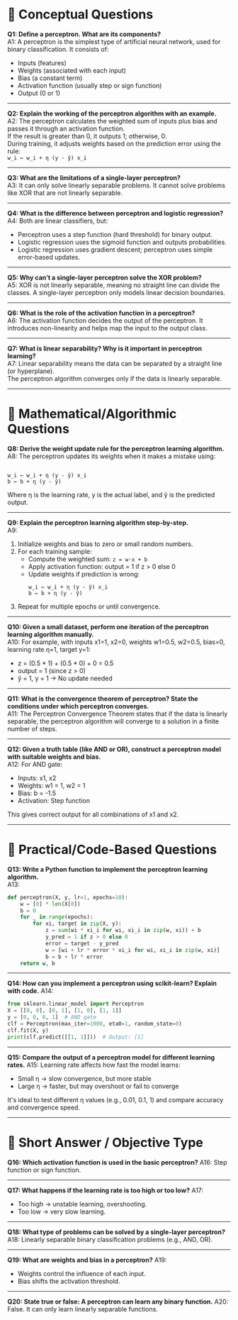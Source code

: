 # 🔹 Conceptual Questions

**Q1: Define a perceptron. What are its components?**  
A1: A perceptron is the simplest type of artificial neural network, used for binary classification. It consists of:
- Inputs (features)  
- Weights (associated with each input)  
- Bias (a constant term)  
- Activation function (usually step or sign function)  
- Output (0 or 1)  

---

**Q2: Explain the working of the perceptron algorithm with an example.**  
A2: The perceptron calculates the weighted sum of inputs plus bias and passes it through an activation function.  
If the result is greater than 0, it outputs 1; otherwise, 0.  
During training, it adjusts weights based on the prediction error using the rule:  
`w_i ← w_i + η (y - ŷ) x_i`

---

**Q3: What are the limitations of a single-layer perceptron?**  
A3: It can only solve linearly separable problems. It cannot solve problems like XOR that are not linearly separable.

---

**Q4: What is the difference between perceptron and logistic regression?**  
A4: Both are linear classifiers, but:  
- Perceptron uses a step function (hard threshold) for binary output.  
- Logistic regression uses the sigmoid function and outputs probabilities.  
- Logistic regression uses gradient descent; perceptron uses simple error-based updates.  

---

**Q5: Why can’t a single-layer perceptron solve the XOR problem?**  
A5: XOR is not linearly separable, meaning no straight line can divide the classes. A single-layer perceptron only models linear decision boundaries.

---

**Q6: What is the role of the activation function in a perceptron?**  
A6: The activation function decides the output of the perceptron. It introduces non-linearity and helps map the input to the output class.

---

**Q7: What is linear separability? Why is it important in perceptron learning?**  
A7: Linear separability means the data can be separated by a straight line (or hyperplane).  
The perceptron algorithm converges only if the data is linearly separable.

---

# 🔹 Mathematical/Algorithmic Questions

**Q8: Derive the weight update rule for the perceptron learning algorithm.**  
A8: The perceptron updates its weights when it makes a mistake using:  
```

w_i ← w_i + η (y - ŷ) x_i
b ← b + η (y - ŷ)

````
Where η is the learning rate, y is the actual label, and ŷ is the predicted output.

---

**Q9: Explain the perceptron learning algorithm step-by-step.**  
A9:
1. Initialize weights and bias to zero or small random numbers.  
2. For each training sample:  
   - Compute the weighted sum: `z = w·x + b`  
   - Apply activation function: output = 1 if z > 0 else 0  
   - Update weights if prediction is wrong:  
     ```
     w_i ← w_i + η (y - ŷ) x_i  
     b ← b + η (y - ŷ)
     ```
3. Repeat for multiple epochs or until convergence.

---

**Q10: Given a small dataset, perform one iteration of the perceptron learning algorithm manually.**  
A10: For example, with inputs x1=1, x2=0, weights w1=0.5, w2=0.5, bias=0, learning rate η=1, target y=1:  
- z = (0.5 * 1) + (0.5 * 0) + 0 = 0.5  
- output = 1 (since z > 0)  
- ŷ = 1, y = 1 → No update needed  

---

**Q11: What is the convergence theorem of perceptron? State the conditions under which perceptron converges.**  
A11: The Perceptron Convergence Theorem states that if the data is linearly separable, the perceptron algorithm will converge to a solution in a finite number of steps.

---

**Q12: Given a truth table (like AND or OR), construct a perceptron model with suitable weights and bias.**  
A12: For AND gate:  
- Inputs: x1, x2  
- Weights: w1 = 1, w2 = 1  
- Bias: b = -1.5  
- Activation: Step function  

This gives correct output for all combinations of x1 and x2.

---

# 🔹 Practical/Code-Based Questions

**Q13: Write a Python function to implement the perceptron learning algorithm.**  
A13:
```python
def perceptron(X, y, lr=1, epochs=10):
    w = [0] * len(X[0])
    b = 0
    for _ in range(epochs):
        for xi, target in zip(X, y):
            z = sum(wi * xi_i for wi, xi_i in zip(w, xi)) + b
            y_pred = 1 if z > 0 else 0
            error = target - y_pred
            w = [wi + lr * error * xi_i for wi, xi_i in zip(w, xi)]
            b = b + lr * error
    return w, b
````

---

**Q14: How can you implement a perceptron using scikit-learn? Explain with code.**
A14:

```python
from sklearn.linear_model import Perceptron
X = [[0, 0], [0, 1], [1, 0], [1, 1]]
y = [0, 0, 0, 1]  # AND gate
clf = Perceptron(max_iter=1000, eta0=1, random_state=0)
clf.fit(X, y)
print(clf.predict([[1, 1]]))  # Output: [1]
```

---

**Q15: Compare the output of a perceptron model for different learning rates.**
A15: Learning rate affects how fast the model learns:

* Small η → slow convergence, but more stable
* Large η → faster, but may overshoot or fail to converge

It's ideal to test different η values (e.g., 0.01, 0.1, 1) and compare accuracy and convergence speed.

---

# 🔹 Short Answer / Objective Type

**Q16: Which activation function is used in the basic perceptron?**
A16: Step function or sign function.

---

**Q17: What happens if the learning rate is too high or too low?**
A17:

* Too high → unstable learning, overshooting.
* Too low → very slow learning.

---

**Q18: What type of problems can be solved by a single-layer perceptron?**
A18: Linearly separable binary classification problems (e.g., AND, OR).

---

**Q19: What are weights and bias in a perceptron?**
A19:

* Weights control the influence of each input.
* Bias shifts the activation threshold.

---

**Q20: State true or false: A perceptron can learn any binary function.**
A20: False. It can only learn linearly separable functions.

```
